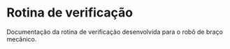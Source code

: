 # Rotina de verificação

Documentação da rotina de verificação desenvolvida para o robô de braço mecânico.

